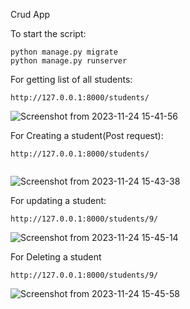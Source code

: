 Crud App

To start the script:
```
python manage.py migrate
python manage.py runserver
```

For getting list of all students:
```
http://127.0.0.1:8000/students/

```
![Screenshot from 2023-11-24 15-41-56](https://github.com/RohitKumarShorthillsAI/CrudApp/assets/144898145/2fcbfcb1-2489-4cfa-94a2-574499d1d95d)


For Creating a student(Post request):

```
http://127.0.0.1:8000/students/


```
![Screenshot from 2023-11-24 15-43-38](https://github.com/RohitKumarShorthillsAI/CrudApp/assets/144898145/f84009ff-9517-4733-85bd-01e10a5e2afd)


For updating a student:
```
http://127.0.0.1:8000/students/9/
```
![Screenshot from 2023-11-24 15-45-14](https://github.com/RohitKumarShorthillsAI/CrudApp/assets/144898145/70e93373-3dd1-4a8c-8aac-0c786b4279fb)

For Deleting a student

```
http://127.0.0.1:8000/students/9/
```
![Screenshot from 2023-11-24 15-45-58](https://github.com/RohitKumarShorthillsAI/CrudApp/assets/144898145/7b752e62-fac6-4a57-8d85-23f8d4d3c751)

